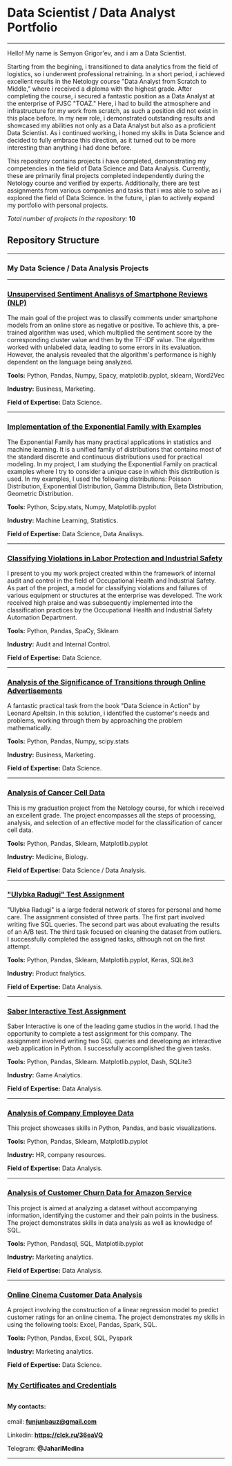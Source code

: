 # Data Scientist / Data Analyst Portfolio
---

Hello! My name is Semyon Grigor'ev, and i am a Data Scientist.

Starting from the begining, i transitioned to data analytics from the field of logistics, so i underwent professional retraining. In a short period, i achieved excellent results in the Netology course "Data Analyst from Scratch to Middle," where i received a diploma with the highest grade. After completing the course, i secured a fantastic position as a Data Analyst at the enterprise of PJSC "TOAZ." Here, i had to build the atmosphere and infrastructure for my work from scratch, as such a position did not exist in this place before. In my new role, i demonstrated outstanding results and showcased my abilities not only as a Data Analyst but also as a proficient Data Scientist. As i continued working, i honed my skills in Data Science and decided to fully embrace this direction, as it turned out to be more interesting than anything i had done before.

This repository contains projects i have completed, demonstrating my competencies in the field of Data Science and Data Analysis. Currently, these are primarily final projects completed independently during the Netology course and verified by experts. Additionally, there are test assignments from various companies and tasks that i was able to solve as i explored the field of Data Science. In the future, i plan to actively expand my portfolio with personal projects.

*Total number of projects in the repository:* **10**

## Repository Structure
---

### My Data Science / Data Analysis Projects
---

### [Unsupervised Sentiment Analisys of Smartphone Reviews (NLP)](https://github.com/Nevers15/NLP_Sent) 

The main goal of the project was to classify comments under smartphone models from an online store as negative or positive. To achieve this, a pre-trained algorithm was used, which multiplied the sentiment score by the corresponding cluster value and then by the TF-IDF value. The algorithm worked with unlabeled data, leading to some errors in its evaluation. However, the analysis revealed that the algorithm's performance is highly dependent on the language being analyzed.

**Tools:** Python, Pandas, Numpy, Spacy, matplotlib.pyplot, sklearn, Word2Vec

**Industry:** Business, Marketing.

**Field of Expertise:** Data Science.

---

### [Implementation of the Exponential Family with Examples](https://github.com/Nevers15/Exp_fam/tree/main) 

The Exponential Family has many practical applications in statistics and machine learning. It is a unified family of distributions that contains most of the standard discrete and continuous distributions used for practical modeling. In my project, I am studying the Exponential Family on practical examples where I try to consider a unique case in which this distribution is used. In my examples, I used the following distributions: Poisson Distribution, Exponential Distribution, Gamma Distribution, Beta Distribution, Geometric Distribution.

**Tools:** Python, Scipy.stats, Numpy, Matplotlib.pyplot

**Industry:** Machine Learning, Statistics.

**Field of Expertise:** Data Science, Data Analisys.

---

### [Classifying Violations in Labor Protection and Industrial Safety](https://github.com/Nevers15/TOAZ_en) 

I present to you my work project created within the framework of internal audit and control in the field of Occupational Health and Industrial Safety. As part of the project, a model for classifying violations and failures of various equipment or structures at the enterprise was developed. The work received high praise and was subsequently implemented into the classification practices by the Occupational Health and Industrial Safety Automation Department.

**Tools:** Python, Pandas, SpaCy, Sklearn

**Industry:** Audit and Internal Control.

**Field of Expertise:** Data Science.

---

### [Analysis of the Significance of Transitions through Online Advertisements](https://github.com/Nevers15/p-value-en) 

A fantastic practical task from the book "Data Science in Action" by Leonard Apeltsin. In this solution, i identified the customer's needs and problems, working through them by approaching the problem mathematically.

**Tools:** Python, Pandas, Numpy, scipy.stats

**Industry:** Business, Marketing.

**Field of Expertise:** Data Science.

---

### [Analysis of Cancer Cell Data](https://github.com/Nevers15/Cancer_Classification_en) 

This is my graduation project from the Netology course, for which i received an excellent grade. The project encompasses all the steps of processing, analysis, and selection of an effective model for the classification of cancer cell data.

**Tools:** Python, Pandas, Sklearn, Matplotlib.pyplot

**Industry:** Medicine, Biology.

**Field of Expertise:** Data Science / Data Analysis.

---

### ["Ulybka Radugi" Test Assignment](https://github.com/Nevers15/UlibkaRadugiTz_en) 

"Ulybka Radugi" is a large federal network of stores for personal and home care. The assignment consisted of three parts. The first part involved writing five SQL queries. The second part was about evaluating the results of an A/B test. The third task focused on cleaning the dataset from outliers. I successfully completed the assigned tasks, although not on the first attempt.

**Tools:** Python, Pandas, Sklearn, Matplotlib.pyplot, Keras, SQLite3

**Industry:** Product fnalytics.

**Field of Expertise:** Data Analysis.

---

### [Saber Interactive Test Assignment](https://github.com/Nevers15/SaberInteractiveTest_En) 

Saber Interactive is one of the leading game studios in the world. I had the opportunity to complete a test assignment for this company. The assignment involved writing two SQL queries and developing an interactive web application in Python. I successfully accomplished the given tasks.

**Tools:** Python, Pandas, Sklearn. Matplotlib.pyplot, Dash, SQLite3

**Industry:** Game Analytics.

**Field of Expertise:** Data Analysis.

---

### [Analysis of Company Employee Data](https://github.com/Nevers15/Pandas_Finals_en) 

This project showcases skills in Python, Pandas, and basic visualizations.

**Tools:** Python, Pandas, Sklearn, Matplotlib.pyplot

**Industry:** HR, company resources.

**Field of Expertise:** Data Analysis.

---

### [Analysis of Customer Churn Data for Amazon Service](https://github.com/Nevers15/Amazon_Transaction_en) 

This project is aimed at analyzing a dataset without accompanying information, identifying the customer and their pain points in the business. The project demonstrates skills in data analysis as well as knowledge of SQL.

**Tools:** Python, Pandasql, SQL, Matplotlib.pyplot

**Industry:** Marketing analytics.

**Field of Expertise:** Data Analysis.

---

### [Online Cinema Customer Data Analysis](https://github.com/Nevers15/Big_Data_Analysis_en) 

A project involving the construction of a linear regression model to predict customer ratings for an online cinema. The project demonstrates my skills in using the following tools: Excel, Pandas, Spark, SQL.

**Tools:** Python, Pandas, Excel, SQL, Pyspark

**Industry:** Marketing analytics.

**Field of Expertise:** Data Science.
##
### [My Certificates and Credentials](https://github.com/Nevers15/Certificates_en/tree/main)

##

#### My contacts:

email: **funjunbauz@gmail.com**

Linkedin: **https://clck.ru/36eaVQ**

Telegram: **@JahariMedina**

---
